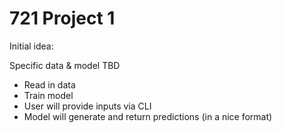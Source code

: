 # 721 Project 1

Initial idea:

Specific data & model TBD

- Read in data 
- Train model 
- User will provide inputs via CLI 
- Model will generate and return predictions (in a nice format)